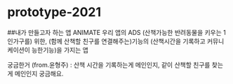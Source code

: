 # prototype-2021
##내가 만들고자 하는 앱 ANIMATE
우리 앱의 ADS
(산책가능한 반려동물을 키우는 1인가구를) 위한, (함께 산책할 친구를 연결해주는)기능의 (산책시간을 기록하고 커뮤니케이션이 능한기능)을 가지는 앱

궁금한거 (from.윤형주) : 산책 시간을 기록하는게 메인인지, 같이 산책할 친구를 찾는게 메인인지 궁금해요.
